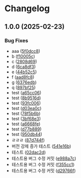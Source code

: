 # Changelog

## 1.0.0 (2025-02-23)


### Bug Fixes

* aaa ([5f0dcc8](https://github.com/Get-to-the-point/ZZIC-API/commit/5f0dcc803fcc9f82897fba721b14dde95f0800c2))
* b ([f10005c](https://github.com/Get-to-the-point/ZZIC-API/commit/f10005c49e537182aa33ae890e7d3e27c7207e0a))
* c ([2808d69](https://github.com/Get-to-the-point/ZZIC-API/commit/2808d69ed3d8e11ffc674900426f6261fde8f348))
* d ([6ca8df3](https://github.com/Get-to-the-point/ZZIC-API/commit/6ca8df33b4e19e05886a9ecd0410b8a56508c638))
* e ([44b52c5](https://github.com/Get-to-the-point/ZZIC-API/commit/44b52c52fcd77bd769576c381d21bc6a485e5851))
* f ([aad8fc8](https://github.com/Get-to-the-point/ZZIC-API/commit/aad8fc829fe85ba3c5770d97049c9c036e4cf05c))
* g ([6376edb](https://github.com/Get-to-the-point/ZZIC-API/commit/6376edb8c247af3b0da02f9eb21938302c18549a))
* q ([897bf25](https://github.com/Get-to-the-point/ZZIC-API/commit/897bf2566e9ca2ccf14aacf1b6e9259137aedd90))
* test ([a65cc06](https://github.com/Get-to-the-point/ZZIC-API/commit/a65cc06c584c01b000877cf1dbbafff25b240bdd))
* test ([8b9516d](https://github.com/Get-to-the-point/ZZIC-API/commit/8b9516d16e8d2543e3e8a8384c8397c9e85a0793))
* test ([93fc006](https://github.com/Get-to-the-point/ZZIC-API/commit/93fc0066df994924c435a6c067c84b9c1485bcb9))
* test ([d03ea0c](https://github.com/Get-to-the-point/ZZIC-API/commit/d03ea0cc40cd0e766c0fbaaeff8f53fbaaca05cf))
* test ([78f5b6b](https://github.com/Get-to-the-point/ZZIC-API/commit/78f5b6b5d47c2f2df4feb3e39be790ad3b217402))
* test ([3bf68e3](https://github.com/Get-to-the-point/ZZIC-API/commit/3bf68e3e5069bffe38dd621243e6882e4eb676f8))
* test ([a6668fe](https://github.com/Get-to-the-point/ZZIC-API/commit/a6668fe0278e34669d988311ca36b03e20cedcd6))
* test ([d77b889](https://github.com/Get-to-the-point/ZZIC-API/commit/d77b8893fabadff0c875572d77d8e968d3e21f23))
* test ([950db44](https://github.com/Get-to-the-point/ZZIC-API/commit/950db445d14517021e09b4beed321e5ea3d21d3b))
* ㄹㄹㄹ ([87d744f](https://github.com/Get-to-the-point/ZZIC-API/commit/87d744f1045ad816a65cd5c81b57897ce605ca3e))
* 버전 강제 증가 테스트 ([541e16b](https://github.com/Get-to-the-point/ZZIC-API/commit/541e16b4be37ac259321fd1fec1a12e207536aa0))
* 테스트 ([02dac2d](https://github.com/Get-to-the-point/ZZIC-API/commit/02dac2dcf02f50aa0f37935f528a454839ef73b8))
* 테스트용 버그 수정 커밋 ([e988a7c](https://github.com/Get-to-the-point/ZZIC-API/commit/e988a7c5547ef9b101d892cdda7bb03e8b27cf2a))
* 테스트용 버그 수정 커밋 ([f355cc1](https://github.com/Get-to-the-point/ZZIC-API/commit/f355cc1f0c7ecb40405d0c38132ccf000d97ea94))
* 테스트용 버그 수정 커밋 ([d29766f](https://github.com/Get-to-the-point/ZZIC-API/commit/d29766f9733c37a65453963ad950c191adc7a601))

